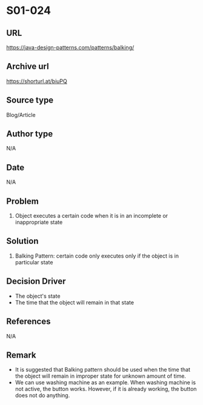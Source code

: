 # S01-024

## URL
https://java-design-patterns.com/patterns/balking/

## Archive url
https://shorturl.at/biuPQ

## Source type
Blog/Article

## Author type
N/A

## Date
N/A

## Problem
1. Object executes a certain code when it is in an incomplete or inappropriate state

## Solution
1. Balking Pattern: certain code only executes only if the object is in particular state


## Decision Driver
- The object's state
- The time that the object will remain in that state

## References 
N/A

## Remark
- It is suggested that Balking pattern should be used when the time that the object will remain in improper state for unknown amount of time.
- We can use washing machine as an example. When washing machine is not active, the button works. However, if it is already working, the button does not do anything.